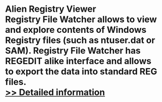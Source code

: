 # Alien Registry Viewer<br />Registry File Watcher allows to view and explore contents of Windows Registry files (such as ntuser.dat or SAM). Registry File Watcher has REGEDIT alike interface and allows to export the data into standard REG files.<br />[>> Detailed information](https://secure.shareit.com/shareit/product.html?productid=300018773&affiliateid=200057808)
